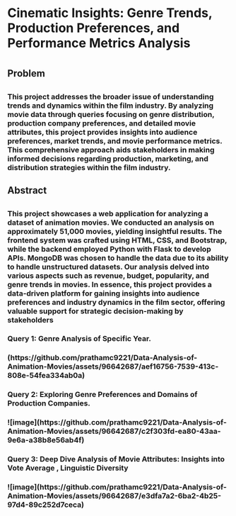<h1> Cinematic Insights: Genre Trends, Production Preferences, and Performance Metrics Analysis <h1/>
<h2> Problem <h2/>
<h3>This project addresses the broader issue of understanding trends and dynamics within the film industry. By analyzing movie data through queries focusing on genre distribution, production company preferences, and detailed movie attributes, this project provides insights into audience preferences, market trends, and movie performance metrics. This comprehensive approach aids stakeholders in making informed decisions regarding production, marketing, and distribution strategies within the film industry.<h3/>
<h2> Abstract <h2/>
<h3> This project showcases a web application for analyzing a dataset of animation movies. We conducted an analysis on approximately 51,000 movies, yielding insightful results. The frontend system was crafted using HTML, CSS, and Bootstrap, while the backend employed Python with Flask to develop APIs. MongoDB was chosen to handle the data due to its ability to handle unstructured datasets. Our analysis delved into various aspects such as revenue, budget, popularity, and genre trends in movies. In essence, this project provides a data-driven platform for gaining insights into audience preferences and industry dynamics in the film sector, offering valuable support for strategic decision-making by stakeholders <h3/>

<h3>Query 1: Genre Analysis of Specific Year.<h3/>
(https://github.com/prathamc9221/Data-Analysis-of-Animation-Movies/assets/96642687/aef16756-7539-413c-808e-54fea334ab0a)

<h3>Query 2: Exploring Genre Preferences and Domains of Production Companies.<h3/>
![image](https://github.com/prathamc9221/Data-Analysis-of-Animation-Movies/assets/96642687/c2f303fd-ea80-43aa-9e6a-a38b8e56ab4f)

<h3>Query 3: Deep Dive Analysis of Movie Attributes: Insights into Vote Average , Linguistic Diversity<h3/>
![image](https://github.com/prathamc9221/Data-Analysis-of-Animation-Movies/assets/96642687/e3dfa7a2-6ba2-4b25-97d4-89c252d7ceca)
